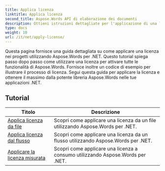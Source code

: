 ```yaml
---
title: Applica licenza
linktitle: Applica licenza
second_title: Aspose.Words API di elaborazione dei documenti
description: Ottieni istruzioni dettagliate per l'applicazione di una licenza Aspose.Words nei tuoi progetti .NET. Segui i passaggi per abilitare la piena funzionalità della libreria Aspose.Words.
type: docs
weight: 10
url: /it/net/apply-license/
---
```


Questa pagina fornisce una guida dettagliata su come applicare una licenza nei progetti utilizzando Aspose.Words per .NET. Questo tutorial spiega passo dopo passo come utilizzare una licenza per attivare tutte le funzionalità di Aspose.Words. Fornisce inoltre un codice di esempio per illustrare il processo di licenza. Segui questa guida per applicare la licenza e ottenere il massimo dalla potente libreria Aspose.Words nelle tue applicazioni .NET.

 ## Tutorial
| Titolo | Descrizione |
| --- | --- |
| [Applica licenza da file](./apply-license-from-file/) | Scopri come applicare una licenza da un file utilizzando Aspose.Words per .NET.|
| [Applica licenza dal flusso](./apply-license-from-stream/) | Scopri come applicare una licenza da un flusso utilizzando Aspose.Words per .NET.|
| [Applicare la licenza misurata](./apply-metered-license/) | Scopri come applicare una licenza a consumo utilizzando Aspose.Words per .NET. |